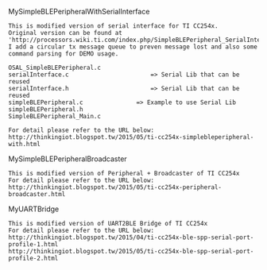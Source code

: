 MySimpleBLEPeripheralWithSerialInterface

	This is modified version of serial interface for TI CC254x.
	Original version can be found at 'http://processors.wiki.ti.com/index.php/SimpleBLEPeripheral_SerialInterface'.
	I add a circular tx message queue to preven message lost and also some command parsing for DEMO usage. 
	
	OSAL_SimpleBLEPeripheral.c
	serialInterface.c						=> Serial Lib that can be reused
	serialInterface.h						=> Serial Lib that can be reused
	simpleBLEPeripheral.c				=> Example to use Serial Lib
	simpleBLEPeripheral.h
	SimpleBLEPeripheral_Main.c

	For detail please refer to the URL below:
	http://thinkingiot.blogspot.tw/2015/05/ti-cc254x-simplebleperipheral-with.html
	
MySimpleBLEPeripheralBroadcaster

	This is modified version of Peripheral + Broadcaster of TI CC254x
	For detail please refer to the URL below:
	http://thinkingiot.blogspot.tw/2015/05/ti-cc254x-peripheral-broadcaster.html

MyUARTBridge

	This is modified version of UART2BLE Bridge of TI CC254x
	For detail please refer to the URL below:
	http://thinkingiot.blogspot.tw/2015/04/ti-cc254x-ble-spp-serial-port-profile-1.html
	http://thinkingiot.blogspot.tw/2015/05/ti-cc254x-ble-spp-serial-port-profile-2.html
	
